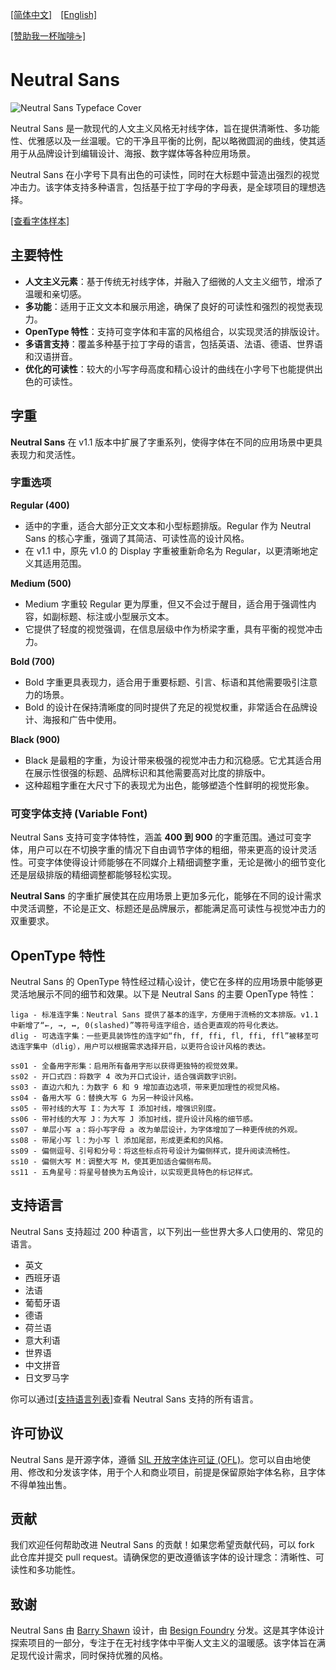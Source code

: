 [[简体中文]](README-CN.md)　[[English]](README.md)

[[赞助我一杯咖啡☕️]](https://buy.stripe.com/14kbLCdeP7Budl6aEE)

# Neutral Sans

![Neutral Sans Typeface Cover](image/cover.jpg)

Neutral Sans 是一款现代的人文主义风格无衬线字体，旨在提供清晰性、多功能性、优雅感以及一丝温暖。它的干净且平衡的比例，配以略微圆润的曲线，使其适用于从品牌设计到编辑设计、海报、数字媒体等各种应用场景。

Neutral Sans 在小字号下具有出色的可读性，同时在大标题中营造出强烈的视觉冲击力。该字体支持多种语言，包括基于拉丁字母的字母表，是全球项目的理想选择。

[[查看字体样本]](Specimen/Neutral%20Sans%20v1.1%20Type%20Specimen.pdf)

## 主要特性

- **人文主义元素**：基于传统无衬线字体，并融入了细微的人文主义细节，增添了温暖和亲切感。
- **多功能**：适用于正文文本和展示用途，确保了良好的可读性和强烈的视觉表现力。
- **OpenType 特性**：支持可变字体和丰富的风格组合，以实现灵活的排版设计。
- **多语言支持**：覆盖多种基于拉丁字母的语言，包括英语、法语、德语、世界语和汉语拼音。
- **优化的可读性**：较大的小写字母高度和精心设计的曲线在小字号下也能提供出色的可读性。

## 字重

**Neutral Sans** 在 v1.1 版本中扩展了字重系列，使得字体在不同的应用场景中更具表现力和灵活性。

### 字重选项

**Regular (400)**  
   - 适中的字重，适合大部分正文文本和小型标题排版。Regular 作为 Neutral Sans 的核心字重，强调了其简洁、可读性高的设计风格。
   - 在 v1.1 中，原先 v1.0 的 Display 字重被重新命名为 Regular，以更清晰地定义其适用范围。

**Medium (500)**  
   - Medium 字重较 Regular 更为厚重，但又不会过于醒目，适合用于强调性内容，如副标题、标注或小型展示文本。
   - 它提供了轻度的视觉强调，在信息层级中作为桥梁字重，具有平衡的视觉冲击力。

**Bold (700)**  
   - Bold 字重更具表现力，适合用于重要标题、引言、标语和其他需要吸引注意力的场景。
   - Bold 的设计在保持清晰度的同时提供了充足的视觉权重，非常适合在品牌设计、海报和广告中使用。

**Black (900)**  
   - Black 是最粗的字重，为设计带来极强的视觉冲击力和沉稳感。它尤其适合用在展示性很强的标题、品牌标识和其他需要高对比度的排版中。
   - 这种超粗字重在大尺寸下的表现尤为出色，能够塑造个性鲜明的视觉形象。

### 可变字体支持 (Variable Font)

Neutral Sans 支持可变字体特性，涵盖 **400 到 900** 的字重范围。通过可变字体，用户可以在不切换字重的情况下自由调节字体的粗细，带来更高的设计灵活性。可变字体使得设计师能够在不同媒介上精细调整字重，无论是微小的细节变化还是层级排版的精细调整都能够轻松实现。


**Neutral Sans** 的字重扩展使其在应用场景上更加多元化，能够在不同的设计需求中灵活调整，不论是正文、标题还是品牌展示，都能满足高可读性与视觉冲击力的双重要求。

## OpenType 特性

Neutral Sans 的 OpenType 特性经过精心设计，使它在多样的应用场景中能够更灵活地展示不同的细节和效果。以下是 Neutral Sans 的主要 OpenType 特性：

```
liga - 标准连字集：Neutral Sans 提供了基本的连字，方便用于流畅的文本排版。v1.1 中新增了“←, →, ↔, 0(slashed)”等符号连字组合，适合更直观的符号化表达。
dlig - 可选连字集：一些更具装饰性的连字如“fh, ff, ffi, fl, ffi, ffl”被移至可选连字集中（dlig），用户可以根据需求选择开启，以更符合设计风格的表达。

ss01 - 全备用字形集：启用所有备用字形以获得更独特的视觉效果。
ss02 - 开口式四：将数字 4 改为开口式设计，适合强调数字识别。
ss03 - 直边六和九：为数字 6 和 9 增加直边选项，带来更加理性的视觉风格。
ss04 - 备用大写 G：替换大写 G 为另一种设计风格。
ss05 - 带衬线的大写 I：为大写 I 添加衬线，增强识别度。
ss06 - 带衬线的大写 J：为大写 J 添加衬线，提升设计风格的细节感。
ss07 - 单层小写 a：将小写字母 a 改为单层设计，为字体增加了一种更传统的外观。
ss08 - 带尾小写 l：为小写 l 添加尾部，形成更柔和的风格。
ss09 - 偏侧逗号、引号和分号：将这些标点符号设计为偏侧样式，提升阅读流畅性。
ss10 - 偏侧大写 M：调整大写 M，使其更加适合偏侧布局。
ss11 - 五角星号：将星号替换为五角设计，以实现更具特色的标记样式。
```

## 支持语言

Neutral Sans 支持超过 200 种语言，以下列出一些世界大多人口使用的、常见的语言。

- 英文
- 西班牙语
- 法语
- 葡萄牙语
- 德语
- 荷兰语
- 意大利语
- 世界语
- 中文拼音
- 日文罗马字

你可以通过[[支持语言列表]](Supported%20Languages.md)查看 Neutral Sans 支持的所有语言。

## 许可协议

Neutral Sans 是开源字体，遵循 [SIL 开放字体许可证 (OFL)](https://scripts.sil.org/cms/scripts/page.php?site_id=nrsi&id=OFL)。您可以自由地使用、修改和分发该字体，用于个人和商业项目，前提是保留原始字体名称，且字体不得单独出售。

## 贡献

我们欢迎任何帮助改进 Neutral Sans 的贡献！如果您希望贡献代码，可以 fork 此仓库并提交 pull request。请确保您的更改遵循该字体的设计理念：清晰性、可读性和多功能性。

## 致谢

Neutral Sans 由 [Barry Shawn](https://github.com/BarryShawnsz) 设计，由 [Besign Foundry](https://github.com/BesignLab) 分发。这是其字体设计探索项目的一部分，专注于在无衬线字体中平衡人文主义的温暖感。该字体旨在满足现代设计需求，同时保持优雅的风格。

